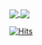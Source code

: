 
<!--
Here are some ideas to get you started:

- 🔭 I’m currently working on ...
- 🌱 I’m currently learning ...
- 👯 I’m looking to collaborate on ...
- 🤔 I’m looking for help with ...
- 💬 Ask me about ...
- 📫 How to reach me: ...
- 😄 Pronouns: ...
- ⚡ Fun fact: ...
-->

<a href="">
  <img align="center" src="https://github-readme-stats.vercel.app/api?username=ArchivvonJang&count_private=true&show_icons=true&theme=react" />
</a>
<a href="">
  <img align="center" src="https://github-readme-stats.vercel.app/api/top-langs/?username=ArchivvonJang&layout=compact&theme=ayu-mirage)](https://github.com/anuraghazra/github-readme-stats" />
</a>

[![Hits](https://hits.seeyoufarm.com/api/count/incr/badge.svg?url=https%3A%2F%2Fgithub.com%2Fgjbae1212%2Fhit-counter&count_bg=%233F3F3F&title_bg=%232B8AB4&icon=&icon_color=%23E7E7E7&title=hits&edge_flat=false)](https://hits.seeyoufarm.com)
